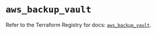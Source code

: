 # `aws_backup_vault`

Refer to the Terraform Registry for docs: [`aws_backup_vault`](https://registry.terraform.io/providers/hashicorp/aws/5.80.0/docs/resources/backup_vault).
